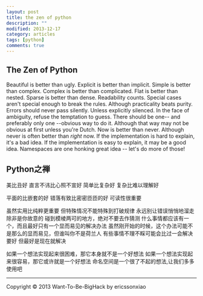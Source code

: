 ```yaml
---
layout: post
title: the zen of python
description: ""
modified: 2013-12-17
category: articles
tags: [python]
comments: true
---
```


## The Zen of Python

Beautiful is better than ugly.
Explicit is better than implicit.
Simple is better than complex.
Complex is better than complicated.
Flat is better than nested.
Sparse is better than dense.
Readability counts.
Special cases aren't special enough to break the rules.
Although practicality beats purity.
Errors should never pass silently.
Unless explicitly silenced.
In the face of ambiguity, refuse the temptation to guess.
There should be one-- and preferably only one --obvious way to do it.
Although that way may not be obvious at first unless you're Dutch.
Now is better than never.
Although never is often better than *right* now.
If the implementation is hard to explain, it's a bad idea.
If the implementation is easy to explain, it may be a good idea.
Namespaces are one honking great idea -- let's do more of those!

## Python之禅

美比丑好
直言不讳比心照不宣好
简单比复杂好
复杂比难以理解好

平面的比嵌套的好
错落有致比密密匝匝的好
可读性很重要

虽然实用比纯粹更重要
但特殊情况不能特殊到打破规律
永远别让错误悄悄地溜走
除非是你故意的
碰到模棱两可的地方，绝对不要去作猜测
什么事情都应该有一个，而且最好只有一个显而易见的解决办法
虽然刚开始的时候，这个办法可能不是那么的显而易见，但谁叫你不是荷兰人
有些事情不理不睬可能会比过一会解决要好
但最好是现在就解决

如果一个想法实现起来很困难，那它本身就不是一个好想法
如果一个想法实现起来很容易，那它或许就是一个好想法
命名空间是一个很了不起的想法,让我们多多使用吧

* * * * * *
<div class="sample_footer">
Copyright &copy; 2013 Want-To-Be-BigHack by ericssonxiao
</div>